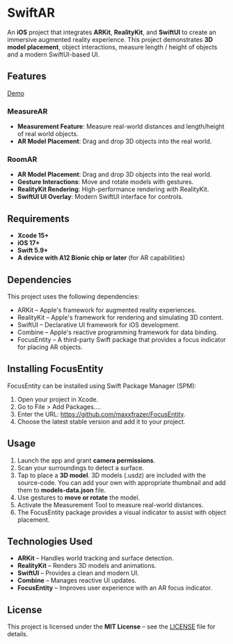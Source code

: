 # SwiftAR

An **iOS** project that integrates **ARKit**, **RealityKit**, and **SwiftUI** to create an immersive augmented reality experience. This project demonstrates **3D model placement**, object interactions, measure length / height of objects and a modern SwiftUI-based UI.

## Features
[Demo](https://github.com/user-attachments/assets/f5d13846-d22e-4c8a-87b0-52aa2390edde)

### MeasureAR
- **Measurement Feature**: Measure real-world distances and length/height of real world objects.
- **AR Model Placement**: Drag and drop 3D objects into the real world.

### RoomAR
- **AR Model Placement**: Drag and drop 3D objects into the real world.
- **Gesture Interactions**: Move and rotate models with gestures.
- **RealityKit Rendering**: High-performance rendering with RealityKit.
- **SwiftUI UI Overlay**: Modern SwiftUI interface for controls.

## Requirements

- **Xcode 15+**
- **iOS 17+**
- **Swift 5.9+**
- **A device with A12 Bionic chip or later** (for AR capabilities)

## Dependencies

This project uses the following dependencies:

- ARKit – Apple's framework for augmented reality experiences.
- RealityKit – Apple's framework for rendering and simulating 3D content.
- SwiftUI – Declarative UI framework for iOS development.
- Combine – Apple's reactive programming framework for data binding.
- FocusEntity – A third-party Swift package that provides a focus indicator for placing AR objects.

## Installing FocusEntity

FocusEntity can be installed using Swift Package Manager (SPM):

1. Open your project in Xcode.
2. Go to File > Add Packages....
3. Enter the URL: https://github.com/maxxfrazer/FocusEntity.
4. Choose the latest stable version and add it to your project.

## Usage

1. Launch the app and grant **camera permissions**.
2. Scan your surroundings to detect a surface.
3. Tap to place a **3D model**. 3D models (.usdz) are included with the source-code. You can add your own with appropriate thumbnail and add them to **models-data.json** file.
4. Use gestures to **move or rotate** the model.
5. Activate the Measurement Tool to measure real-world distances.
6. The FocusEntity package provides a visual indicator to assist with object placement.

## Technologies Used

- **ARKit** – Handles world tracking and surface detection.
- **RealityKit** – Renders 3D models and animations.
- **SwiftUI** – Provides a clean and modern UI.
- **Combine** – Manages reactive UI updates.
- **FocusEntity** – Improves user experience with an AR focus indicator.

## License

This project is licensed under the **MIT License** – see the [LICENSE](LICENSE) file for details.
